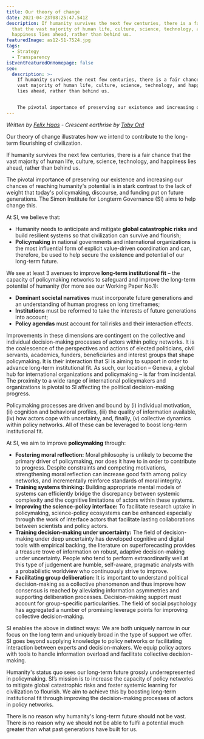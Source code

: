 ```yaml
---
title: Our theory of change
date: 2021-04-23T08:25:47.541Z
description: If humanity survives the next few centuries, there is a fair chance
  that the vast majority of human life, culture, science, technology, and
  happiness lies ahead, rather than behind us.
featuredImage: as12-51-7524.jpg
tags:
  - Strategy
  - Transparency
isEventFeaturedOnHomepage: false
seo:
  description: >-
    If humanity survives the next few centuries, there is a fair chance that the
    vast majority of human life, culture, science, technology, and happiness
    lies ahead, rather than behind us. 


    The pivotal importance of preserving our existence and increasing our chances of reaching humanity's potential is in stark contrast to the lack of weight that today's policymaking, discourse, and funding put on future generations. The Simon Institute for Longterm Governance (SI) aims to help change this.
---
```

*Written by [Felix Haas](https://www.linkedin.com/in/felix-haas-542b4b30/) - Crescent earthrise by [Toby Ord](http://tobyord.com/earth)*

Our theory of change illustrates how we intend to contribute to the long-term flourishing of civilization.

If humanity survives the next few centuries, there is a fair chance that the vast majority of human life, culture, science, technology, and happiness lies ahead, rather than behind us. 

The pivotal importance of preserving our existence and increasing our chances of reaching humanity's potential is in stark contrast to the lack of weight that today's policymaking, discourse, and funding put on future generations. The Simon Institute for Longterm Governance (SI) aims to help change this.

At SI, we believe that:

* Humanity needs to anticipate and mitigate **global catastrophic risks** and build resilient systems so that civilization can survive and flourish;
* **Policymaking** in national governments and international organizations is the most influential form of explicit value-driven coordination and can, therefore, be used to help secure the existence and potential of our long-term future.

We see at least 3 avenues to improve **long-term institutional fit** – the capacity of policymaking networks to safeguard and improve the long-term potential of humanity (for more see our Working Paper No.1):

* **Dominant societal narratives** must incorporate future generations and an understanding of human progress on long timeframes;
* **Institutions** must be reformed to take the interests of future generations into account;
* **Policy agendas** must account for tail risks and their interaction effects.

Improvements in these dimensions are contingent on the collective and individual decision-making processes of actors within policy networks. It is the coalescence of the perspectives and actions of elected politicians, civil servants, academics, funders, beneficiaries and interest groups that shape policymaking. It is their interaction that SI is aiming to support in order to advance long-term institutional fit. As such, our location – Geneva, a global hub for international organizations and policymaking  – is far from incidental. The proximity to a wide range of international policymakers and organizations is pivotal to SI affecting the political decision-making progress. 

Policymaking processes are driven and bound by (i) individual motivation, (ii) cognition and behavioral profiles, (iii) the quality of information available, (iv) how actors cope with uncertainty, and, finally, (v) collective dynamics within policy networks. All of these can be leveraged to boost long-term institutional fit. 

At SI, we aim to improve **policymaking** through:

* **Fostering moral reflection:** Moral philosophy is unlikely to become the primary driver of policymaking, nor does it have to in order to contribute to progress. Despite constraints and competing motivations, strengthening moral reflection can increase good faith among policy networks, and incrementally reinforce standards of moral integrity.
* **Training systems thinking:** Building appropriate mental models of systems can efficiently bridge the discrepancy between systemic complexity and the cognitive limitations of actors within these systems.
* **Improving the science-policy interface:** To facilitate research uptake in policymaking, science-policy ecosystems can be enhanced especially through the work of interface actors that facilitate lasting collaborations between scientists and policy actors.
* **Training decision-making under uncertainty:** The field of decision-making under deep uncertainty has developed cognitive and digital tools with empirical backing, the literature on superforecasting provides a treasure trove of information on robust, adaptive decision-making under uncertainty. People who tend to perform extraordinarily well at this type of judgement are humble, self-aware, pragmatic analysts with a probabilistic worldview who continuously strive to improve.
* **Facilitating group deliberation:** It is important to understand political decision-making as a collective phenomenon and thus improve how consensus is reached by alleviating information asymmetries and supporting deliberation processes. Decision-making support must account for group-specific particularities. The field of social psychology has aggregated a number of promising leverage points for improving collective decision-making.

SI enables the above in distinct ways: We are both uniquely narrow in our focus on the long term and uniquely broad in the type of support we offer. SI goes beyond supplying knowledge to policy networks or facilitating interaction between experts and decision-makers. We equip policy actors with tools to handle information overload and facilitate collective decision-making. 

Humanity's status quo sees our long-term future grossly underrepresented in policymaking. SI’s mission is to increase the capacity of policy networks to mitigate global catastrophic risks and foster systemic learning for civilization to flourish. We aim to achieve this by boosting long-term institutional fit through improving the decision-making processes of actors in policy networks. 

There is no reason why humanity's long-term future should not be vast. There is no reason why we should not be able to fulfil a potential much greater than what past generations have built for us.